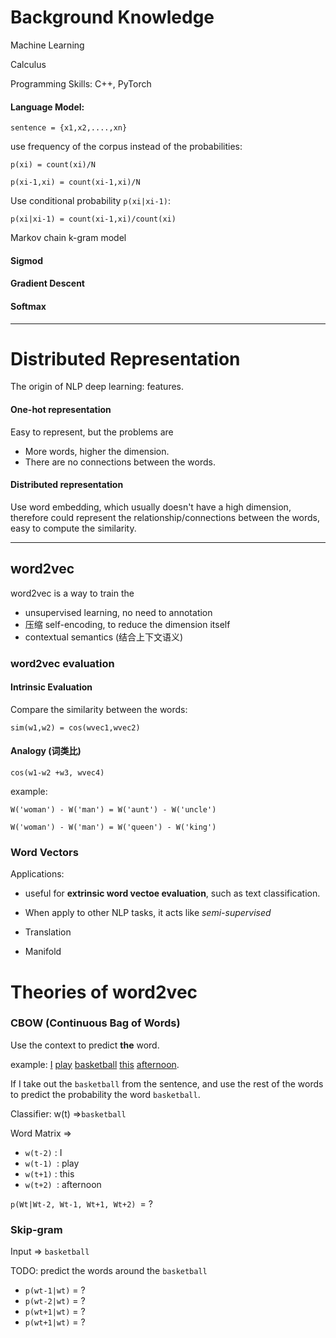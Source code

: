 # Background Knowledge

Machine Learning

Calculus

Programming Skills: C++, PyTorch

#### Language Model:

`sentence = {x1,x2,....,xn}`

use frequency of the corpus instead of the probabilities:

`p(xi) = count(xi)/N` 

`p(xi-1,xi) = count(xi-1,xi)/N`  

Use conditional probability `p(xi|xi-1)`:

`p(xi|xi-1) = count(xi-1,xi)/count(xi)` 

Markov chain k-gram model

#### Sigmod 

#### Gradient Descent

#### Softmax

---

# Distributed Representation 

The origin of NLP deep learning: features.

#### One-hot representation

Easy to represent, but the problems are 

- More words, higher the dimension.
- There are no connections between the words.

#### Distributed representation

Use word embedding,  which usually doesn't have a high dimension, therefore could represent the relationship/connections between the words, easy to compute the similarity.

---

## word2vec

word2vec is a way to train the 

- unsupervised learning, no need to annotation
- 压缩 self-encoding, to reduce the dimension itself
- contextual semantics (结合上下文语义)

### word2vec evaluation

#### Intrinsic Evaluation

Compare the similarity between the words:

`sim(w1,w2) = cos(wvec1,wvec2)`

#### Analogy (词类比)

`cos(w1-w2 +w3, wvec4)`

example: 

`W('woman') - W('man') = W('aunt') - W('uncle')`

`W('woman') - W('man') = W('queen') - W('king')`

### Word Vectors

Applications:

- useful for **extrinsic word vectoe evaluation**, such as text classification.

- When apply to other NLP tasks, it acts like *semi-supervised*

- Translation
- Manifold 

# Theories of word2vec

### CBOW (Continuous Bag of Words)

Use the context to predict **the** word.

example: <u>I</u> <u>play</u> <u>basketball</u> <u>this</u> <u>afternoon</u>.

If I take out the `basketball` from the sentence, and use the rest of the words to predict the probability the word `basketball`.

Classifier: w(t) =>`basketball`

Word Matrix => 

- `w(t-2)` : I
- `w(t-1) `: play
- `w(t+1)` : this
- `w(t+2) `: afternoon

`p(Wt|Wt-2, Wt-1, Wt+1, Wt+2) `= ? 

### Skip-gram

Input => `basketball`

TODO: predict the words around the `basketball`

- `p(wt-1|wt)` = ?
- `p(wt-2|wt)` = ?
- `p(wt+1|wt)` = ?
- `p(wt+1|wt)` = ?


